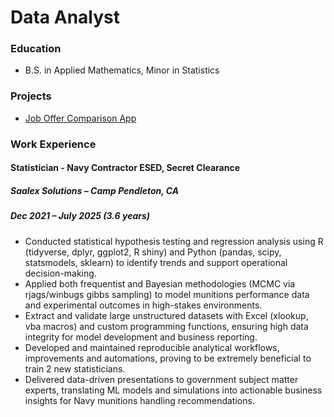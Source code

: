 # Data Analyst

### Education
* B.S. in Applied Mathematics, Minor in Statistics

### Projects
* [Job Offer Comparison App](https://larem.shinyapps.io/ButMyIncome1/)

### Work Experience
#### Statistician - Navy Contractor ESED, Secret Clearance
##### Saalex Solutions – Camp Pendleton, CA 
##### Dec 2021 – July 2025 (3.6 years)
* Conducted statistical hypothesis testing and regression analysis using R (tidyverse, dplyr, ggplot2, R shiny) and Python (pandas, scipy, statsmodels, sklearn) to identify trends and support operational decision-making.  
* Applied both frequentist and Bayesian methodologies (MCMC via rjags/winbugs gibbs sampling) to model munitions performance data and experimental outcomes in high-stakes environments.  
* Extract and validate large unstructured datasets with Excel (xlookup, vba macros) and custom programming functions, ensuring high data integrity for model development and business reporting.  
* Developed and maintained reproducible analytical workflows, improvements and automations, proving to be extremely beneficial to train 2 new statisticians.  
* Delivered data-driven presentations to government subject matter experts, translating ML models and simulations into actionable business insights for Navy munitions handling recommendations.  
